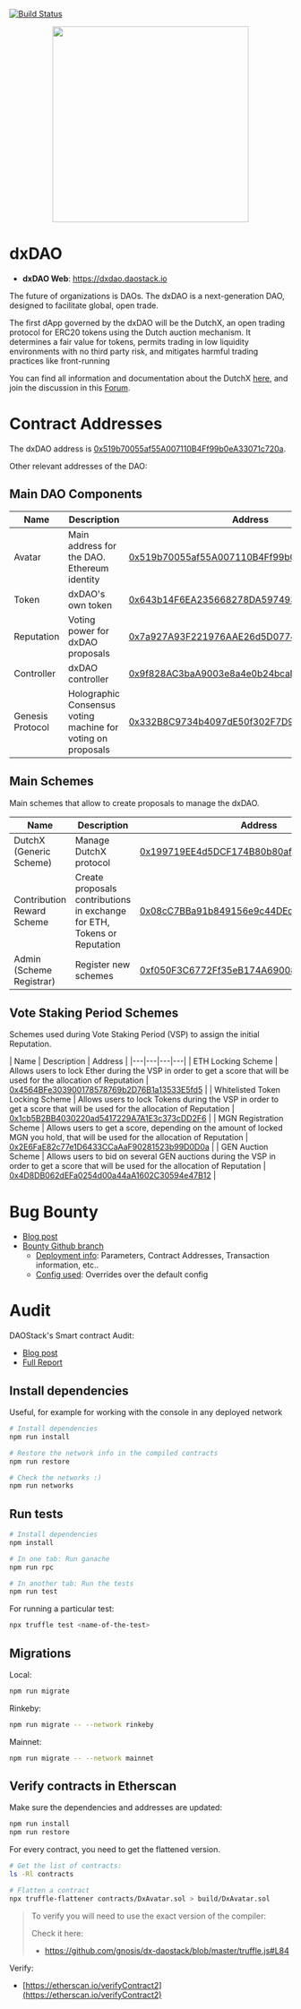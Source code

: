 [![Build Status](https://travis-ci.org/gnosis/dx-daostack.svg?branch=master)](https://travis-ci.org/gnosis/dx-react?branch=master)

<p align="center">
  <img width="350px" src="http://dutchx.readthedocs.io/en/latest/_static/DutchX-logo_blue.svg" />
</p>

# dxDAO
* **dxDAO Web**: https://dxdao.daostack.io

The future of organizations is DAOs. The dxDAO is a next-generation DAO, designed
 to facilitate global, open trade.

The first dApp governed by the dxDAO will be the DutchX, an open trading 
protocol for ERC20 tokens using the Dutch auction mechanism. 
It determines a fair value for tokens, permits trading in low liquidity 
environments with no third party risk, and mitigates harmful trading practices 
like front-running

You can find all information and documentation about the DutchX 
[here](https://dutchx.readthedocs.io/en/latest/), and join the discussion in 
this [Forum](https://daotalk.org/c/dx-dao).

# Contract Addresses
The dxDAO address is [0x519b70055af55A007110B4Ff99b0eA33071c720a](https://etherscan.io/address/0x519b70055af55A007110B4Ff99b0eA33071c720a). 


Other relevant addresses of the DAO:

## Main DAO Components
| Name  | Description  | Address |
|---|---|---|
| Avatar  | Main address for the DAO. Ethereum identity  | [0x519b70055af55A007110B4Ff99b0eA33071c720a](https://etherscan.io/address/)  |
| Token  | dxDAO's own token | [0x643b14F6EA235668278DA5974930105852F2B7C4](https://etherscan.io/address/)  |
| Reputation  | Voting power for dxDAO proposals  | [0x7a927A93F221976AAE26d5D077477307170f0b7c](https://etherscan.io/address/)  |
| Controller  | dxDAO controller  | [0x9f828AC3baA9003e8a4e0b24bcaE7b027B6740b0](https://etherscan.io/address/)  |
| Genesis Protocol | Holographic Consensus voting machine for voting on proposals  | [0x332B8C9734b4097dE50f302F7D9F273FFdB45B84](https://etherscan.io/address/) |

## Main Schemes
Main schemes that allow to create proposals to manage the dxDAO.

| Name  | Description  | Address | Genesis Protocol Hashed Params |
|---|---|---|---|
| DutchX (Generic Scheme) | Manage DutchX protocol  | [0x199719EE4d5DCF174B80b80afa1FE4a8e5b0E3A0](https://etherscan.io/address/)  | `0xff6155010292b35fb8daae8b4450cdc41a586bc591e9a76484e88ffba36f94a8` |
| Contribution Reward Scheme  | Create proposals contributions in exchange for ETH, Tokens or Reputation  | [0x08cC7BBa91b849156e9c44DEd51896B38400f55B](https://etherscan.io/address/) | `0x399141801e9e265d79f1f1759dd67932980664ea28c2ba7e0e4dba8719e47118` |
| Admin (Scheme Registrar)  | Register new schemes  | [0xf050F3C6772Ff35eB174A6900833243fcCD0261F](https://etherscan.io/address/) | `0x9799ec39e42562c5ac7fbb104f1edcaa495e00b45e0db80cce1c0cdc863d0d0f` |

## Vote Staking Period Schemes
Schemes used during Vote Staking Period (VSP) to assign the initial Reputation.

| Name  | Description  | Address |
|---|---|---|---|
| ETH Locking Scheme  | Allows users to lock Ether during the VSP in order to get a score that will be used for the allocation of Reputation  | [0x4564BFe303900178578769b2D76B1a13533E5fd5](https://etherscan.io/address/)  |
| Whitelisted Token Locking Scheme  | Allows users to lock Tokens during the VSP in order to get a score that will be used for the allocation of Reputation  | [0x1cb5B2BB4030220ad5417229A7A1E3c373cDD2F6](https://etherscan.io/address/)  |
| MGN Registration Scheme  | Allows users to get a score, depending on the amount of locked MGN you hold, that will be used for the allocation of Reputation  | [0x2E6FaE82c77e1D6433CCaAaF90281523b99D0D0a](https://etherscan.io/address/) |
| GEN Auction Scheme  | Allows users to bid on several GEN auctions during the VSP in order to get a score that will be used for the allocation of Reputation  | [0x4D8DB062dEFa0254d00a44aA1602C30594e47B12](https://etherscan.io/address/) |



# Bug Bounty
* [Blog post](https://blog.gnosis.pm/test-dxdao-bug-bounties-live-939095b7dd8d)
* [Bounty Github branch](https://github.com/gnosis/dx-daostack/tree/feature/bounty)
  * [Deployment info](https://github.com/gnosis/dx-daostack/blob/feature/bounty/deployment-bounty-mainnet.txt): Parameters, Contract Addresses, Transaction information, etc..
  * [Config used](https://github.com/gnosis/dx-daostack/blob/feature/bounty/env_vars/bounty.31.01.2019.env): Overrides over the default config

# Audit
DAOStack's Smart contract Audit:
* [Blog post](https://medium.com/chainsecurity/https-medium-com-chainsecurity-daostack-audit-completed-10e370c4bc30)
* [Full Report](https://github.com/ChainSecurity/audits/blob/master/ChainSecurity_DAOstack_v2.pdf)

## Install dependencies
Useful, for example for working with the console in any deployed network
```bash
# Install dependencies
npm run install

# Restore the network info in the compiled contracts
npm run restore

# Check the networks :) 
npm run networks
```

## Run tests
```bash
# Install dependencies
npm install

# In one tab: Run ganache
npm run rpc

# In another tab: Run the tests
npm run test
```

For running a particular test:
```bash
npx truffle test <name-of-the-test>
```

## Migrations
Local:
```bash
npm run migrate
```

Rinkeby:
```bash
npm run migrate -- --network rinkeby
```

Mainnet:
```bash
npm run migrate -- --network mainnet
```

## Verify contracts in Etherscan
Make sure the dependencies and addresses are updated:
```bash
npm run install
npm run restore
```

For every contract, you need to get the flattened version. 

```bash
# Get the list of contracts:
ls -Rl contracts

# Flatten a contract
npx truffle-flattener contracts/DxAvatar.sol > build/DxAvatar.sol
```

> To verify you will need to use the exact version of the compiler:
>
> Check it here:
> * https://github.com/gnosis/dx-daostack/blob/master/truffle.js#L84

Verify:
* [https://etherscan.io/verifyContract2](https://etherscan.io/verifyContract2)

